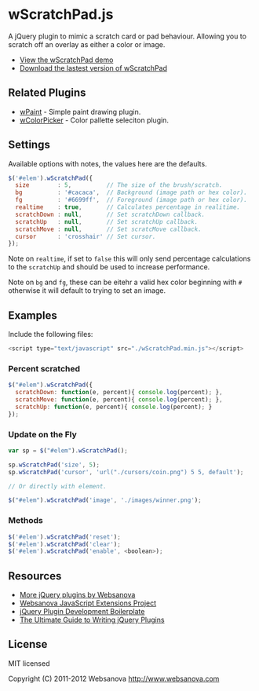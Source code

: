 # wScratchPad.js

A jQuery plugin to mimic a scratch card or pad behaviour.  Allowing you to scratch off an overlay as either a color or image.

* [View the wScratchPad demo](http://wscratchpad.websanova.com)
* [Download the lastest version of wScratchPad](https://github.com/websanova/wScratchPad/tags)


## Related Plugins

* [wPaint](http://wpaint.websanova.com) - Simple paint drawing plugin.
* [wColorPicker](http://wcolorpicker.websanova.com) - Color pallette seleciton plugin.


## Settings

Available options with notes, the values here are the defaults.

```js
$('#elem').wScratchPad({
  size        : 5,          // The size of the brush/scratch.
  bg          : '#cacaca',  // Background (image path or hex color).
  fg          : '#6699ff',  // Foreground (image path or hex color).
  realtime    : true,       // Calculates percentage in realitime.
  scratchDown : null,       // Set scratchDown callback.
  scratchUp   : null,       // Set scratchUp callback.
  scratchMove : null,       // Set scratcMove callback.
  cursor      : 'crosshair' // Set cursor.
});
```

Note on `realtime`, if set to `false` this will only send percentage calculations to the `scratchUp` and should be used to increase performance.

Note on `bg` and `fg`, these can be eitehr a valid hex color beginning with `#` otherwise it will default to trying to set an image.

## Examples

Include the following files:

```js
<script type="text/javascript" src="./wScratchPad.min.js"></script>
```

### Percent scratched

```js
$("#elem").wScratchPad({
  scratchDown: function(e, percent){ console.log(percent); },
  scratchMove: function(e, percent){ console.log(percent); },
  scratchUp: function(e, percent){ console.log(percent); }
});
```

### Update on the Fly

```js
var sp = $("#elem").wScratchPad();

sp.wScratchPad('size', 5);
sp.wScratchPad('cursor', 'url("./cursors/coin.png") 5 5, default');

// Or directly with element.

$("#elem").wScratchPad('image', './images/winner.png');
```

### Methods

```js
$('#elem').wScratchPad('reset');
$('#elem').wScratchPad('clear');
$('#elem').wScratchPad('enable', <boolean>);
```


## Resources

* [More jQuery plugins by Websanova](http://websanova.com/plugins)
* [Websanova JavaScript Extensions Project](http://websanova.com/extensions)
* [jQuery Plugin Development Boilerplate](http://wboiler.websanova.com)
* [The Ultimate Guide to Writing jQuery Plugins](http://www.websanova.com/blog/jquery/the-ultimate-guide-to-writing-jquery-plugins)


## License

MIT licensed

Copyright (C) 2011-2012 Websanova http://www.websanova.com